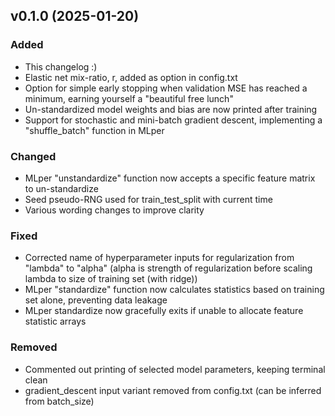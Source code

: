 ## v0.1.0 (2025-01-20)
### Added
- This changelog :)
- Elastic net mix-ratio, r, added as option in config.txt
- Option for simple early stopping when validation MSE has reached a minimum, earning yourself a "beautiful free lunch"
- Un-standardized model weights and bias are now printed after training
- Support for stochastic and mini-batch gradient descent, implementing a "shuffle_batch" function in MLper

### Changed
- MLper "unstandardize" function now accepts a specific feature matrix to un-standardize
- Seed pseudo-RNG used for train_test_split with current time
- Various wording changes to improve clarity

### Fixed
- Corrected name of hyperparameter inputs for regularization from "lambda" to "alpha" (alpha is strength of regularization before scaling lambda to size of training set (with ridge))
- MLper "standardize" function now calculates statistics based on training set alone, preventing data leakage
- MLper standardize now gracefully exits if unable to allocate feature statistic arrays

### Removed
- Commented out printing of selected model parameters, keeping terminal clean
- gradient_descent input variant removed from config.txt (can be inferred from batch_size)
